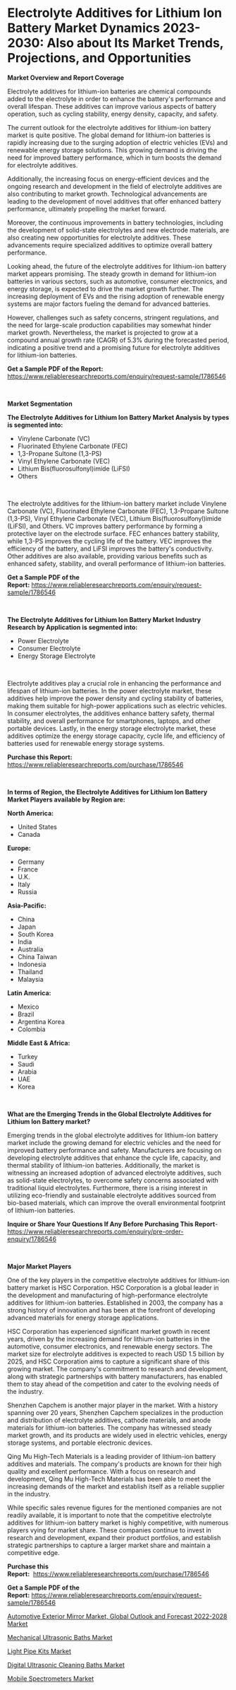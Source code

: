 <p><h1>Electrolyte Additives for Lithium Ion Battery Market Dynamics 2023-2030: Also about Its Market Trends, Projections, and Opportunities</h1></p><p><strong>Market Overview and Report Coverage</strong></p>
<p><p>Electrolyte additives for lithium-ion batteries are chemical compounds added to the electrolyte in order to enhance the battery's performance and overall lifespan. These additives can improve various aspects of battery operation, such as cycling stability, energy density, capacity, and safety.</p><p>The current outlook for the electrolyte additives for lithium-ion battery market is quite positive. The global demand for lithium-ion batteries is rapidly increasing due to the surging adoption of electric vehicles (EVs) and renewable energy storage solutions. This growing demand is driving the need for improved battery performance, which in turn boosts the demand for electrolyte additives.</p><p>Additionally, the increasing focus on energy-efficient devices and the ongoing research and development in the field of electrolyte additives are also contributing to market growth. Technological advancements are leading to the development of novel additives that offer enhanced battery performance, ultimately propelling the market forward.</p><p>Moreover, the continuous improvements in battery technologies, including the development of solid-state electrolytes and new electrode materials, are also creating new opportunities for electrolyte additives. These advancements require specialized additives to optimize overall battery performance.</p><p>Looking ahead, the future of the electrolyte additives for lithium-ion battery market appears promising. The steady growth in demand for lithium-ion batteries in various sectors, such as automotive, consumer electronics, and energy storage, is expected to drive the market growth further. The increasing deployment of EVs and the rising adoption of renewable energy systems are major factors fueling the demand for advanced batteries.</p><p>However, challenges such as safety concerns, stringent regulations, and the need for large-scale production capabilities may somewhat hinder market growth. Nevertheless, the market is projected to grow at a compound annual growth rate (CAGR) of 5.3% during the forecasted period, indicating a positive trend and a promising future for electrolyte additives for lithium-ion batteries.</p></p>
<p><strong>Get a Sample PDF of the Report:</strong> <a href="https://www.reliableresearchreports.com/enquiry/request-sample/1786546">https://www.reliableresearchreports.com/enquiry/request-sample/1786546</a></p>
<p>&nbsp;</p>
<p><strong>Market Segmentation</strong></p>
<p><strong>The Electrolyte Additives for Lithium Ion Battery Market Analysis by types is segmented into:</strong></p>
<p><ul><li>Vinylene Carbonate (VC)</li><li>Fluorinated Ethylene Carbonate (FEC)</li><li>1,3-Propane Sultone (1,3-PS)</li><li>Vinyl Ethylene Carbonate (VEC)</li><li>Lithium Bis(fluorosulfonyl)imide (LiFSI)</li><li>Others</li></ul></p>
<p>&nbsp;</p>
<p><p>The electrolyte additives for the lithium-ion battery market include Vinylene Carbonate (VC), Fluorinated Ethylene Carbonate (FEC), 1,3-Propane Sultone (1,3-PS), Vinyl Ethylene Carbonate (VEC), Lithium Bis(fluorosulfonyl)imide (LiFSI), and Others. VC improves battery performance by forming a protective layer on the electrode surface. FEC enhances battery stability, while 1,3-PS improves the cycling life of the battery. VEC improves the efficiency of the battery, and LiFSI improves the battery's conductivity. Other additives are also available, providing various benefits such as enhanced safety, stability, and overall performance of lithium-ion batteries.</p></p>
<p><strong>Get a Sample PDF of the Report:</strong>&nbsp;<a href="https://www.reliableresearchreports.com/enquiry/request-sample/1786546">https://www.reliableresearchreports.com/enquiry/request-sample/1786546</a></p>
<p>&nbsp;</p>
<p><strong>The Electrolyte Additives for Lithium Ion Battery Market Industry Research by Application is segmented into:</strong></p>
<p><ul><li>Power Electrolyte</li><li>Consumer Electrolyte</li><li>Energy Storage Electrolyte</li></ul></p>
<p>&nbsp;</p>
<p><p>Electrolyte additives play a crucial role in enhancing the performance and lifespan of lithium-ion batteries. In the power electrolyte market, these additives help improve the power density and cycling stability of batteries, making them suitable for high-power applications such as electric vehicles. In consumer electrolytes, the additives enhance battery safety, thermal stability, and overall performance for smartphones, laptops, and other portable devices. Lastly, in the energy storage electrolyte market, these additives optimize the energy storage capacity, cycle life, and efficiency of batteries used for renewable energy storage systems.</p></p>
<p><strong>Purchase this Report:</strong>&nbsp; <a href="https://www.reliableresearchreports.com/purchase/1786546">https://www.reliableresearchreports.com/purchase/1786546</a></p>
<p>&nbsp;</p>
<p><strong>In terms of Region, the Electrolyte Additives for Lithium Ion Battery Market Players available by Region are:</strong></p>
<p>
    <p> <strong> North America: </strong>
        <ul>
            <li>United States</li>
            <li>Canada</li>
        </ul>
        </p> 
    <p> <strong> Europe: </strong>
        <ul>
            <li>Germany</li>
            <li>France</li>
            <li>U.K.</li>
            <li>Italy</li>
            <li>Russia</li>
        </ul>
        </p> 
    <p> <strong> Asia-Pacific: </strong>
        <ul>
            <li>China</li>
            <li>Japan</li>
            <li>South Korea</li>
            <li>India</li>
            <li>Australia</li>
            <li>China Taiwan</li>
            <li>Indonesia</li>
            <li>Thailand</li>
            <li>Malaysia</li>
        </ul>
        </p> 
    <p> <strong> Latin America: </strong>
        <ul>
            <li>Mexico</li>
            <li>Brazil</li>
            <li>Argentina Korea</li>
            <li>Colombia</li>
        </ul>
        </p> 
    <p> <strong> Middle East & Africa: </strong>
        <ul>
            <li>Turkey</li>
            <li>Saudi</li>
            <li>Arabia</li>
            <li>UAE</li>
            <li>Korea</li>
        </ul>
    </p>
    </p>
<p>&nbsp;</p>
<p><strong>What are the Emerging Trends in the Global Electrolyte Additives for Lithium Ion Battery market?</strong></p>
<p><p>Emerging trends in the global electrolyte additives for lithium-ion battery market include the growing demand for electric vehicles and the need for improved battery performance and safety. Manufacturers are focusing on developing electrolyte additives that enhance the cycle life, capacity, and thermal stability of lithium-ion batteries. Additionally, the market is witnessing an increased adoption of advanced electrolyte additives, such as solid-state electrolytes, to overcome safety concerns associated with traditional liquid electrolytes. Furthermore, there is a rising interest in utilizing eco-friendly and sustainable electrolyte additives sourced from bio-based materials, which can improve the overall environmental footprint of lithium-ion batteries.</p></p>
<p><strong>Inquire or Share Your Questions If Any Before Purchasing This Report</strong>- <a href="https://www.reliableresearchreports.com/enquiry/pre-order-enquiry/1786546">https://www.reliableresearchreports.com/enquiry/pre-order-enquiry/1786546</a></p>
<p>&nbsp;</p>
<p><strong>Major Market Players</strong></p>
<p><p>One of the key players in the competitive electrolyte additives for lithium-ion battery market is HSC Corporation. HSC Corporation is a global leader in the development and manufacturing of high-performance electrolyte additives for lithium-ion batteries. Established in 2003, the company has a strong history of innovation and has been at the forefront of developing advanced materials for energy storage applications.</p><p>HSC Corporation has experienced significant market growth in recent years, driven by the increasing demand for lithium-ion batteries in the automotive, consumer electronics, and renewable energy sectors. The market size for electrolyte additives is expected to reach USD 1.5 billion by 2025, and HSC Corporation aims to capture a significant share of this growing market. The company's commitment to research and development, along with strategic partnerships with battery manufacturers, has enabled them to stay ahead of the competition and cater to the evolving needs of the industry.</p><p>Shenzhen Capchem is another major player in the market. With a history spanning over 20 years, Shenzhen Capchem specializes in the production and distribution of electrolyte additives, cathode materials, and anode materials for lithium-ion batteries. The company has witnessed steady market growth, and its products are widely used in electric vehicles, energy storage systems, and portable electronic devices.</p><p>Qing Mu High-Tech Materials is a leading provider of lithium-ion battery additives and materials. The company's products are known for their high quality and excellent performance. With a focus on research and development, Qing Mu High-Tech Materials has been able to meet the increasing demands of the market and establish itself as a reliable supplier in the industry.</p><p>While specific sales revenue figures for the mentioned companies are not readily available, it is important to note that the competitive electrolyte additives for lithium-ion battery market is highly competitive, with numerous players vying for market share. These companies continue to invest in research and development, expand their product portfolios, and establish strategic partnerships to capture a larger market share and maintain a competitive edge.</p></p>
<p><strong>Purchase this Report:</strong>&nbsp;&nbsp;<a href="https://www.reliableresearchreports.com/purchase/1786546">https://www.reliableresearchreports.com/purchase/1786546</a></p>
<p></p>
<p><strong>Get a Sample PDF of the Report:</strong>&nbsp;<a href="https://www.reliableresearchreports.com/enquiry/request-sample/1786546">https://www.reliableresearchreports.com/enquiry/request-sample/1786546</a></p>
<p><p><a href="https://medium.com/@randallbode/automotive-exterior-mirror-market-global-outlook-and-forecast-2022-2028-market-outlook-industry-23f912272408">Automotive Exterior Mirror Market, Global Outlook and Forecast 2022-2028 Market</a></p><p><a href="https://github.com/santosh758595/Market-Research-Report-List-1/blob/main/mechanical-ultrasonic-baths-market.md">Mechanical Ultrasonic Baths Market</a></p><p><a href="https://www.linkedin.com/pulse/light-pipe-kits-market-size-share-global-analysis-report-2023/">Light Pipe Kits Market</a></p><p><a href="https://github.com/Chiragrp26/Market-Research-Report-List-1/blob/main/digital-ultrasonic-cleaning-baths-market.md">Digital Ultrasonic Cleaning Baths Market</a></p><p><a href="https://www.linkedin.com/pulse/mobile-spectrometers-market-size-share-amp-trends-analysis-report/">Mobile Spectrometers Market</a></p></p>